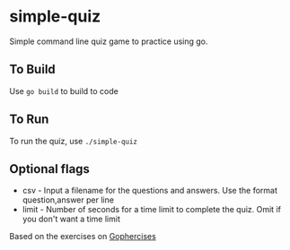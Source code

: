 # simple-quiz
Simple command line quiz game to practice using go.

To Build
---
Use <code>go build</code> to build to code

To Run
---
To run the quiz, use <code>./simple-quiz</code>

Optional flags
---
- csv - Input a filename for the questions and answers. Use the format question,answer per line
- limit - Number of seconds for a time limit to complete the quiz. Omit if you don't want a time limit




Based on the exercises on [Gophercises](https://gophercises.com/)